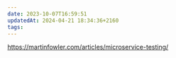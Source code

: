 ```yaml
---
date: 2023-10-07T16:59:51
updatedAt: 2024-04-21 18:34:36+2160
tags: 
---
```

https://martinfowler.com/articles/microservice-testing/